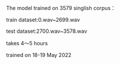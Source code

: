 The model trained on 3579 singlish corpus：

train dataset:0.wav~2699.wav

test dataset:2700.wav~3578.wav

takes 4～5 hours

trained on 18-19 May 2022
